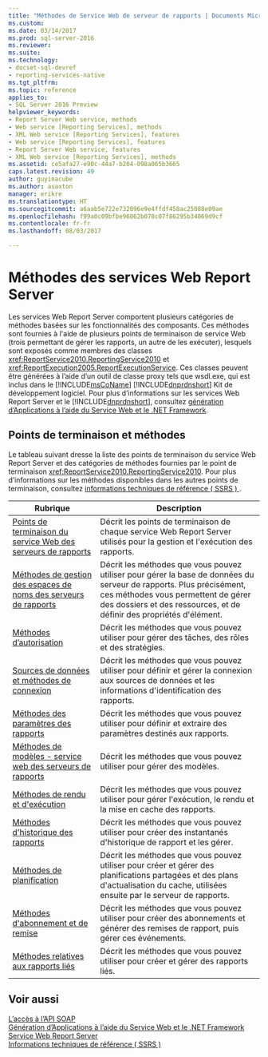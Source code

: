 ```yaml
---
title: "Méthodes de Service Web de serveur de rapports | Documents Microsoft"
ms.custom: 
ms.date: 03/14/2017
ms.prod: sql-server-2016
ms.reviewer: 
ms.suite: 
ms.technology:
- docset-sql-devref
- reporting-services-native
ms.tgt_pltfrm: 
ms.topic: reference
applies_to:
- SQL Server 2016 Preview
helpviewer_keywords:
- Report Server Web service, methods
- Web service [Reporting Services], methods
- XML Web service [Reporting Services], features
- Web service [Reporting Services], features
- Report Server Web service, features
- XML Web service [Reporting Services], methods
ms.assetid: ce5afa27-e90c-44a7-b204-098a065b3665
caps.latest.revision: 49
author: guyinacube
ms.author: asaxton
manager: erikre
ms.translationtype: HT
ms.sourcegitcommit: a6aab5e722e732096e9e4ffdf458ac25088e09ae
ms.openlocfilehash: f99a0c09bfbe96062b078c07f86295b34069d9cf
ms.contentlocale: fr-fr
ms.lasthandoff: 08/03/2017

---
```

# <a name="report-server-web-service-methods"></a>Méthodes des services Web Report Server
  Les services Web Report Server comportent plusieurs catégories de méthodes basées sur les fonctionnalités des composants. Ces méthodes sont fournies à l'aide de plusieurs points de terminaison de service Web (trois permettant de gérer les rapports, un autre de les exécuter), lesquels sont exposés comme membres des classes <xref:ReportService2010.ReportingService2010> et <xref:ReportExecution2005.ReportExecutionService>. Ces classes peuvent être générées à l’aide d’un outil de classe proxy tels que wsdl.exe, qui est inclus dans le [!INCLUDE[msCoName](../../../includes/msconame-md.md)] [!INCLUDE[dnprdnshort](../../../includes/dnprdnshort-md.md)] Kit de développement logiciel. Pour plus d’informations sur les services Web Report Server et le [!INCLUDE[dnprdnshort](../../../includes/dnprdnshort-md.md)], consultez [génération d’Applications à l’aide du Service Web et le .NET Framework](../../../reporting-services/report-server-web-service/net-framework/building-applications-using-the-web-service-and-the-net-framework.md).  
  
## <a name="endpoints-and-methods"></a>Points de terminaison et méthodes  
 Le tableau suivant dresse la liste des points de terminaison du service Web Report Server et des catégories de méthodes fournies par le point de terminaison <xref:ReportService2010.ReportingService2010>. Pour plus d’informations sur les méthodes disponibles dans les autres points de terminaison, consultez [informations techniques de référence &#40; SSRS &#41; ](../../../reporting-services/technical-reference-ssrs.md).  
  
|Rubrique| Description|  
|-----------|-----------------|  
|[Points de terminaison du service Web des serveurs de rapports](../../../reporting-services/report-server-web-service/methods/report-server-web-service-endpoints.md)|Décrit les points de terminaison de chaque service Web Report Server utilisés pour la gestion et l'exécution des rapports.|  
|[Méthodes de gestion des espaces de noms des serveurs de rapports](../../../reporting-services/report-server-web-service/methods/report-server-namespace-management-methods.md)|Décrit les méthodes que vous pouvez utiliser pour gérer la base de données du serveur de rapports. Plus précisément, ces méthodes vous permettent de gérer des dossiers et des ressources, et de définir des propriétés d'élément.|  
|[Méthodes d’autorisation](../../../reporting-services/report-server-web-service/methods/authorization-methods.md)|Décrit les méthodes que vous pouvez utiliser pour gérer des tâches, des rôles et des stratégies.|  
|[Sources de données et méthodes de connexion](../../../reporting-services/report-server-web-service/methods/data-sources-and-connection-methods.md)|Décrit les méthodes que vous pouvez utiliser pour définir et gérer la connexion aux sources de données et les informations d'identification des rapports.|  
|[Méthodes des paramètres des rapports](../../../reporting-services/report-server-web-service/methods/report-parameters-methods.md)|Décrit les méthodes que vous pouvez utiliser pour définir et extraire des paramètres destinés aux rapports.|  
|[Méthodes de modèles - service web des serveurs de rapports](../../../reporting-services/report-server-web-service/methods/model-methods-report-server-web-service.md)|Décrit les méthodes que vous pouvez utiliser pour gérer des modèles.|  
|[Méthodes de rendu et d'exécution](../../../reporting-services/report-server-web-service/methods/rendering-and-execution-methods.md)|Décrit les méthodes que vous pouvez utiliser pour gérer l'exécution, le rendu et la mise en cache des rapports.|  
|[Méthodes d'historique des rapports](../../../reporting-services/report-server-web-service/methods/report-history-methods.md)|Décrit les méthodes que vous pouvez utiliser pour créer des instantanés d'historique de rapport et les gérer.|  
|[Méthodes de planification](../../../reporting-services/report-server-web-service/methods/scheduling-methods.md)|Décrit les méthodes que vous pouvez utiliser pour créer et gérer des planifications partagées et des plans d'actualisation du cache, utilisées ensuite par le serveur de rapports.|  
|[Méthodes d'abonnement et de remise](../../../reporting-services/report-server-web-service/methods/subscription-and-delivery-methods.md)|Décrit les méthodes que vous pouvez utiliser pour créer des abonnements et générer des remises de rapport, puis gérer ces événements.|  
|[Méthodes relatives aux rapports liés](../../../reporting-services/report-server-web-service/methods/linked-reports-methods.md)|Décrit les méthodes que vous pouvez utiliser pour créer et gérer des rapports liés.|  
  
## <a name="see-also"></a>Voir aussi  
 [L’accès à l’API SOAP](../../../reporting-services/report-server-web-service/accessing-the-soap-api.md)   
 [Génération d’Applications à l’aide du Service Web et le .NET Framework](../../../reporting-services/report-server-web-service/net-framework/building-applications-using-the-web-service-and-the-net-framework.md)   
 [Service Web Report Server](../../../reporting-services/report-server-web-service/report-server-web-service.md)   
 [Informations techniques de référence &#40; SSRS &#41;](../../../reporting-services/technical-reference-ssrs.md)  
  
  
